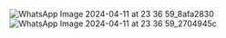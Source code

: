 ![WhatsApp Image 2024-04-11 at 23 36 59_8afa2830](https://github.com/Rutikgahukar/Expense_Calender_Demo_Model/assets/137038748/b8836178-d46c-412e-b6ff-4bc06da898b6)
![WhatsApp Image 2024-04-11 at 23 36 59_2704945c](https://github.com/Rutikgahukar/Expense_Calender_Demo_Model/assets/137038748/e5a97a31-7ad5-42ff-b228-aa1c8efbf6f3)
